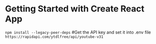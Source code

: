# Getting Started with Create React App
`npm install --legacy-peer-deps`
#Get the API key and set it into .env file
`https://rapidapi.com/ytdlfree/api/youtube-v31`